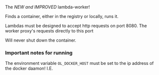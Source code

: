 The *NEW and IMPROVED* lambda-worker!

Finds a container, either in the registry or locally, runs it.

Lambdas must be designed to accept http requests on port 8080. The worker proxy's requests directly to this port

Will never shut down the container.

### Important notes for running

The environment variable `OL_DOCKER_HOST` must be set to the ip address of the docker daamon! I.E.
